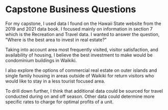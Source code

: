 # Capstone Business Questions

For my capstone, I used data I found on the Hawaii State website from the 2019 and 2021 data book.  I focused mainly on information in section 7 which is the Recreation and Travel data. I wanted to answer the question, "Where is the best area to invest in real estate?"

Taking into account area most frequently visited, visitor satisfaction, and availability of housing, I believe the best investment to make would be condominium buildings in Waikiki.  

I also explore the options of commercial real estate on outer islands and single family housing in areas outside of Waikiki for return visitors who would like to stay in a less tourist focused area.  

To drill down further, I think that additional data could be sourced for travel conducted during on and off season.  Other data could determine more specific rates to charge for optimal profits of a unit. 
